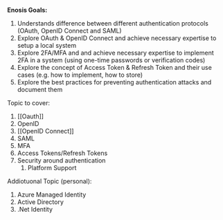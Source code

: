 

**Enosis Goals:**

1. Understands difference between different authentication protocols (OAuth, OpenID Connect and SAML)
2. Explore OAuth & OpenID Connect and achieve necessary expertise to setup a local system
3. Explore 2FA/MFA and and achieve necessary expertise to implement 2FA in a system (using one-time passwords or verification codes)
4. Explore the concept of Access Token & Refresh Token and their use cases (e.g. how to implement, how to store)
5. Explore the best practices for preventing authentication attacks and document them


Topic to cover:

1.  [[Oauth]]
2. OpenID 
3. [[OpenID Connect]]
4. SAML
5. MFA
6. Access Tokens/Refresh Tokens 
7. Security around authentication
	1. Platform Support 


Addiotuonal Topic (personal): 
1. Azure Managed Identity
2. Active Directory
3. .Net Identity 